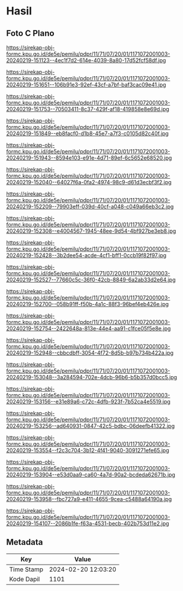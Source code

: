 # Hasil

## Foto C Plano

https://sirekap-obj-formc.kpu.go.id/de5e/pemilu/pdpr/11/71/07/20/01/1171072001003-20240219-151123--4ec1f7d2-614e-4039-8a80-17d52fcf58df.jpg

https://sirekap-obj-formc.kpu.go.id/de5e/pemilu/pdpr/11/71/07/20/01/1171072001003-20240219-151651--106b91e3-92ef-43cf-a7bf-baf3cac09e41.jpg

https://sirekap-obj-formc.kpu.go.id/de5e/pemilu/pdpr/11/71/07/20/01/1171072001003-20240219-151753--70503411-8c37-429f-af18-419858e8e69d.jpg

https://sirekap-obj-formc.kpu.go.id/de5e/pemilu/pdpr/11/71/07/20/01/1171072001003-20240219-151849--eb8facf0-d1b8-45e7-a7f3-c0105d82c40f.jpg

https://sirekap-obj-formc.kpu.go.id/de5e/pemilu/pdpr/11/71/07/20/01/1171072001003-20240219-151943--8594e103-e91e-4d71-89ef-6c5652e68520.jpg

https://sirekap-obj-formc.kpu.go.id/de5e/pemilu/pdpr/11/71/07/20/01/1171072001003-20240219-152040--64027f6a-0fa2-4974-98c9-d61d3ecbf3f2.jpg

https://sirekap-obj-formc.kpu.go.id/de5e/pemilu/pdpr/11/71/07/20/01/1171072001003-20240219-152209--79903eff-039d-40cf-a048-c049a66eb3c2.jpg

https://sirekap-obj-formc.kpu.go.id/de5e/pemilu/pdpr/11/71/07/20/01/1171072001003-20240219-152308--e4004567-1945-48ee-9d54-4bf927be3eb8.jpg

https://sirekap-obj-formc.kpu.go.id/de5e/pemilu/pdpr/11/71/07/20/01/1171072001003-20240219-152428--3b2dee54-acde-4cf1-bff1-0ccb19f82f97.jpg

https://sirekap-obj-formc.kpu.go.id/de5e/pemilu/pdpr/11/71/07/20/01/1171072001003-20240219-152527--77660c5c-36f0-42cb-8849-6a2ab33d2e64.jpg

https://sirekap-obj-formc.kpu.go.id/de5e/pemilu/pdpr/11/71/07/20/01/1171072001003-20240219-152700--058b91ff-f50b-4a1c-88f3-96bef4eb426e.jpg

https://sirekap-obj-formc.kpu.go.id/de5e/pemilu/pdpr/11/71/07/20/01/1171072001003-20240219-152754--2422648a-813e-44e4-aa91-c1fce05f5e8e.jpg

https://sirekap-obj-formc.kpu.go.id/de5e/pemilu/pdpr/11/71/07/20/01/1171072001003-20240219-152948--cbbcdbff-3054-4f72-8d5b-b97b734b422a.jpg

https://sirekap-obj-formc.kpu.go.id/de5e/pemilu/pdpr/11/71/07/20/01/1171072001003-20240219-153048--3a284594-702e-4dcb-96b6-b5b357d0bcc5.jpg

https://sirekap-obj-formc.kpu.go.id/de5e/pemilu/pdpr/11/71/07/20/01/1171072001003-20240219-153156--e31e89a6-c72c-4dfb-923f-7b52ca4e5519.jpg

https://sirekap-obj-formc.kpu.go.id/de5e/pemilu/pdpr/11/71/07/20/01/1171072001003-20240219-153256--ad640931-0847-42c5-bdbc-06deefb41322.jpg

https://sirekap-obj-formc.kpu.go.id/de5e/pemilu/pdpr/11/71/07/20/01/1171072001003-20240219-153554--f2c3c704-3b12-4f41-9040-3091271efe65.jpg

https://sirekap-obj-formc.kpu.go.id/de5e/pemilu/pdpr/11/71/07/20/01/1171072001003-20240219-153904--e53d0aa9-ca60-4a7d-90a2-bcdeda62671b.jpg

https://sirekap-obj-formc.kpu.go.id/de5e/pemilu/pdpr/11/71/07/20/01/1171072001003-20240219-153958--fbc727a9-e411-4655-9cea-c5488a64190a.jpg

https://sirekap-obj-formc.kpu.go.id/de5e/pemilu/pdpr/11/71/07/20/01/1171072001003-20240219-154107--2086b1fe-f63a-4531-becb-402b753d11e2.jpg


## Metadata

| Key        | Value               |
| ---------- | ------------------- |
| Time Stamp | 2024-02-20 12:03:20 |
| Kode Dapil | 1101                |




